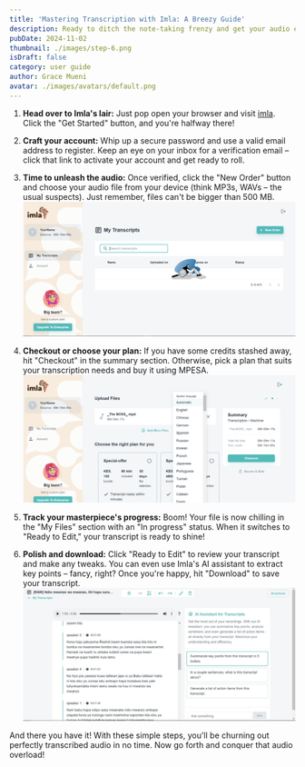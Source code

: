 ```yaml
---
title: 'Mastering Transcription with Imla: A Breezy Guide'
description: Ready to ditch the note-taking frenzy and get your audio effortlessly transcribed? Imla's here to save the day! Here's a quick rundown on how to unleash its magic
pubDate: 2024-11-02
thumbnail: ./images/step-6.png
isDraft: false
category: user guide
author: Grace Mueni
avatar: ./images/avatars/default.png
---
```


1. **Head over to Imla's lair:** Just pop open your browser and visit [imla](https://imla.io). Click the "Get Started" button, and you're halfway there!

2. **Craft your account:** Whip up a secure password and use a valid email address to register. Keep an eye on your inbox for a verification email – click that link to activate your account and get ready to roll.

3. **Time to unleash the audio:** Once verified, click the "New Order" button and choose your audio file from your device (think MP3s, WAVs – the usual suspects). Just remember, files can't be bigger than 500 MB.
   ![step-3](./images/step-3.png)

4. **Checkout or choose your plan:** If you have some credits stashed away, hit "Checkout" in the summary section. Otherwise, pick a plan that suits your transcription needs and buy it using MPESA.
   ![step-3](./images/step-4.png)

5. **Track your masterpiece's progress:** Boom! Your file is now chilling in the "My Files" section with an "In progress" status. When it switches to "Ready to Edit," your transcript is ready to shine!

6. **Polish and download:** Click "Ready to Edit" to review your transcript and make any tweaks. You can even use Imla's AI assistant to extract key points – fancy, right? Once you're happy, hit "Download" to save your transcript.
   ![step-3](./images/step-6.png)

And there you have it! With these simple steps, you'll be churning out perfectly transcribed audio in no time. Now go forth and conquer that audio overload!
